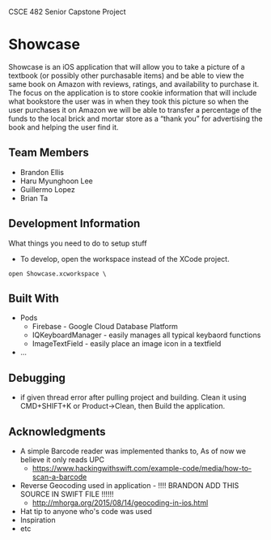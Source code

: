 CSCE 482 Senior Capstone Project
# Showcase

Showcase is an iOS application that will allow you to take a picture of a textbook (or
possibly other purchasable items) and be able to view the same book on Amazon with reviews,
ratings, and availability to purchase it. The focus on the application is to store cookie information
that will include what bookstore the user was in when they took this picture so when the user
purchases it on Amazon we will be able to transfer a percentage of the funds to the local brick
and mortar store as a “thank you” for advertising the book and helping the user find it.

## Team Members
* Brandon Ellis
* Haru Myunghoon Lee
* Guillermo Lopez
* Brian Ta

## Development Information

What things you need to do to setup stuff
* To develop, open the workspace instead of the XCode project.
```
open Showcase.xcworkspace \
```

## Built With

* Pods
	* Firebase - Google Cloud Database Platform
	* IQKeyboardManager - easily manages all typical keybaord functions
	* ImageTextField - easily place an image icon in a textfield
* ...

## Debugging
* if given thread error after pulling project and building. Clean it using CMD+SHIFT+K or Product->Clean, then Build the application.

## Acknowledgments

* A simple Barcode reader was implemented thanks to, As of now we believe it only reads UPC
	* https://www.hackingwithswift.com/example-code/media/how-to-scan-a-barcode
* Reverse Geocoding used in application - !!!! BRANDON ADD THIS SOURCE IN SWIFT FILE !!!!!!
	* http://mhorga.org/2015/08/14/geocoding-in-ios.html
* Hat tip to anyone who's code was used
* Inspiration
* etc
